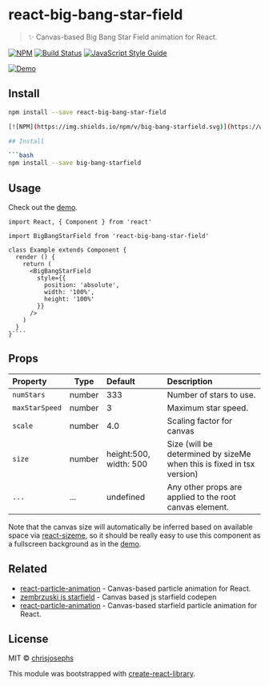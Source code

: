 # react-big-bang-star-field

> ✨ Canvas-based Big Bang Star Field animation for React.

[![NPM](https://img.shields.io/npm/v/react-starfield-animation.svg)](https://www.npmjs.com/package/react-big-bang-star-field) [![Build Status](https://travis-ci.org/chrisjosephs/react-big-bang-starfield-animation.svg?branch=master)](https://travis-ci.org/chrisjosephs/react-sbig-bang-starfield) [![JavaScript Style Guide](https://img.shields.io/badge/code_style-standard-brightgreen.svg)](https://standardjs.com)

[![Demo](https://raw.githubusercontent.com/chrisjosephs/react-bog-bang-star-field/master/example/example.gif)](https://chrisjosephs.github.io/react-big-bang-star-field-/)

## Install

```bash
npm install --save react-big-bang-star-field

[![NPM](https://img.shields.io/npm/v/big-bang-starfield.svg)](https://www.npmjs.com/package/big-bang-starfield) [![JavaScript Style Guide](https://img.shields.io/badge/code_style-standard-brightgreen.svg)](https://standardjs.com)

## Install

```bash
npm install --save big-bang-starfield
```

## Usage

Check out the [demo](https://chrisjosephs.github.io/react-big-bang-starfield/).

```tsx
import React, { Component } from 'react'

import BigBangStarField from 'react-big-bang-star-field'

class Example extends Component {
  render () {
    return (
      <BigBangStarField
        style={{
          position: 'absolute',
          width: '100%',
          height: '100%'
        }}
      />
    )
  }
}````
```

## Props

| Property      | Type               | Default                              | Description                                                                                                                                  |
|:----------------|------------------|:-------------------------------------|:---------------------------------------------------------------------------------------------------------------------------------------------|
| `numStars`      | number           | 333                                  | Number of stars to use. |
| `maxStarSpeed`  | number           | 3                                    | Maximum star speed. |
| `scale`         | number           | 4.0                                  | Scaling factor for canvas  |
| `size`          | number           | height:500, width: 500               | Size (will be determined by sizeMe when this is fixed in tsx version) |
| `...`           | ...              | undefined                            | Any other props are applied to the root canvas element. |

Note that the canvas size will automatically be inferred based on available space via [react-sizeme](https://github.com/ctrlplusb/react-sizeme), so it should be really easy to use this component as a fullscreen background as in the [demo](https://transitive-bullshit.github.io/react-starfield-animation/).

## Related

- [react-particle-animation](https://github.com/transitive-bullshit/react-particle-animation) - Canvas-based particle animation for React.
- [zembrzuski js starfield](https://codepen.io/zembrzuski/pen/zRzMab) - Canvas based js starfield codepen
- [react-particle-animation](https://github.com/transitive-bullshit/react-starfield-animation) - Canvas-based starfield particle animation for React.
## License

MIT © [chrisjosephs](https://github.com/chrisjosephs)

This module was bootstrapped with [create-react-library](https://github.com/transitive-bullshit/create-react-library).
